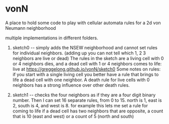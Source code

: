 # vonN

A place to hold some code to play with cellular automata rules for a 2d von Neumann neighborhood 

multiple implementations in different folders.

1. sketch0 -- simply adds the NSEW neighborhood and cannot set rules for individual neighbors. (adding up you can not tell which 1, 2 3 neighbors are live or dead) The rules in the sketch are a living cell with 0 or 4 neighbors dies, and a dead cell with 1 or 4 neighbors comes to life: live at https://greggelong.github.io/vonN/sketch0 
Some notes on rules:  if you start with a single living cell you better have a rule that brings to life a dead cell with one neighbor.  A death rule for live cells with 0 neighbors has a strong influence over other death rules.

2. sketch1 -- checks the four neighbors as if they are a four digit binary number.  Then I can set 16 separate rules, from 0 to 15. 
north is 1, east is 2, south is 4, and west is 8.  for example this lets me set a rule for coming to life if a dead cell has two neighbors that are opposite, a count that is 10 (east and west) or a count of 5 (north and south)

